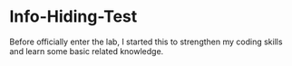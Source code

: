 # Info-Hiding-Test
Before officially enter the lab, I started this to strengthen my coding skills and learn some basic related knowledge.
